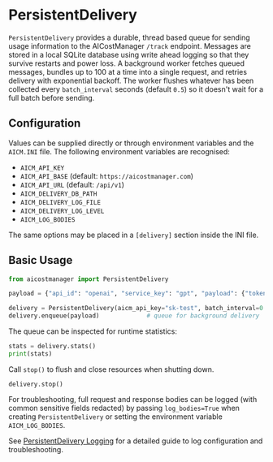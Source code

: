 # PersistentDelivery

`PersistentDelivery` provides a durable, thread based queue for sending
usage information to the AICostManager `/track` endpoint. Messages are stored
in a local SQLite database using write ahead logging so that they survive
restarts and power loss.  A background worker fetches queued messages,
bundles up to 100 at a time into a single request, and retries delivery with
exponential backoff. The worker flushes whatever has been collected every
`batch_interval` seconds (default `0.5`) so it doesn't wait for a full batch
before sending.

## Configuration

Values can be supplied directly or through environment variables and the
`AICM.INI` file.  The following environment variables are recognised:

- `AICM_API_KEY`
- `AICM_API_BASE` (default: `https://aicostmanager.com`)
- `AICM_API_URL` (default: `/api/v1`)
- `AICM_DELIVERY_DB_PATH`
- `AICM_DELIVERY_LOG_FILE`
- `AICM_DELIVERY_LOG_LEVEL`
- `AICM_LOG_BODIES`

The same options may be placed in a `[delivery]` section inside the INI file.

## Basic Usage

```python
from aicostmanager import PersistentDelivery

payload = {"api_id": "openai", "service_key": "gpt", "payload": {"tokens": 1}}

delivery = PersistentDelivery(aicm_api_key="sk-test", batch_interval=0.5)
delivery.enqueue(payload)             # queue for background delivery
```

The queue can be inspected for runtime statistics:

```python
stats = delivery.stats()
print(stats)
```

Call `stop()` to flush and close resources when shutting down.
```
delivery.stop()
```

For troubleshooting, full request and response bodies can be logged (with
common sensitive fields redacted) by passing `log_bodies=True` when creating
`PersistentDelivery` or setting the environment variable
`AICM_LOG_BODIES`.

See [PersistentDelivery Logging](persistent_delivery_logging.md) for a detailed guide to log configuration and troubleshooting.
